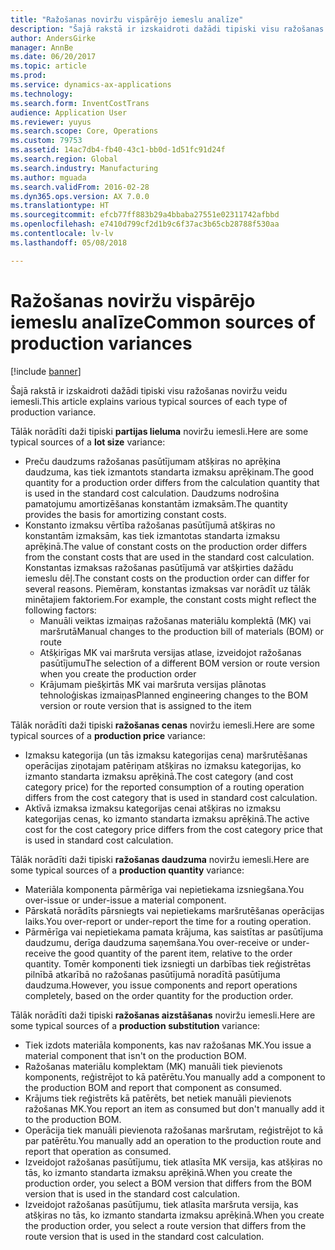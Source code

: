 ```yaml
---
title: "Ražošanas noviržu vispārējo iemeslu analīze"
description: "Šajā rakstā ir izskaidroti dažādi tipiski visu ražošanas noviržu veidu iemesli."
author: AndersGirke
manager: AnnBe
ms.date: 06/20/2017
ms.topic: article
ms.prod: 
ms.service: dynamics-ax-applications
ms.technology: 
ms.search.form: InventCostTrans
audience: Application User
ms.reviewer: yuyus
ms.search.scope: Core, Operations
ms.custom: 79753
ms.assetid: 14ac7db4-fb40-43c1-bb0d-1d51fc91d24f
ms.search.region: Global
ms.search.industry: Manufacturing
ms.author: mguada
ms.search.validFrom: 2016-02-28
ms.dyn365.ops.version: AX 7.0.0
ms.translationtype: HT
ms.sourcegitcommit: efcb77ff883b29a4bbaba27551e02311742afbbd
ms.openlocfilehash: e7410d799cf2d1b9c6f37ac3b65cb28788f530aa
ms.contentlocale: lv-lv
ms.lasthandoff: 05/08/2018

---
```


# <a name="common-sources-of-production-variances"></a><span data-ttu-id="5a709-103">Ražošanas noviržu vispārējo iemeslu analīze</span><span class="sxs-lookup"><span data-stu-id="5a709-103">Common sources of production variances</span></span>

[!include [banner](../includes/banner.md)]

<span data-ttu-id="5a709-104">Šajā rakstā ir izskaidroti dažādi tipiski visu ražošanas noviržu veidu iemesli.</span><span class="sxs-lookup"><span data-stu-id="5a709-104">This article explains various typical sources of each type of production variance.</span></span> 

<span data-ttu-id="5a709-105">Tālāk norādīti daži tipiski **partijas lieluma** noviržu iemesli.</span><span class="sxs-lookup"><span data-stu-id="5a709-105">Here are some typical sources of a **lot size** variance:</span></span>

-   <span data-ttu-id="5a709-106">Preču daudzums ražošanas pasūtījumam atšķiras no aprēķina daudzuma, kas tiek izmantots standarta izmaksu aprēķinam.</span><span class="sxs-lookup"><span data-stu-id="5a709-106">The good quantity for a production order differs from the calculation quantity that is used in the standard cost calculation.</span></span> <span data-ttu-id="5a709-107">Daudzums nodrošina pamatojumu amortizēšanas konstantām izmaksām.</span><span class="sxs-lookup"><span data-stu-id="5a709-107">The quantity provides the basis for amortizing constant costs.</span></span>
-   <span data-ttu-id="5a709-108">Konstanto izmaksu vērtība ražošanas pasūtījumā atšķiras no konstantām izmaksām, kas tiek izmantotas standarta izmaksu aprēķinā.</span><span class="sxs-lookup"><span data-stu-id="5a709-108">The value of constant costs on the production order differs from the constant costs that are used in the standard cost calculation.</span></span> <span data-ttu-id="5a709-109">Konstantas izmaksas ražošanas pasūtījumā var atšķirties dažādu iemeslu dēļ.</span><span class="sxs-lookup"><span data-stu-id="5a709-109">The constant costs on the production order can differ for several reasons.</span></span> <span data-ttu-id="5a709-110">Piemēram, konstantas izmaksas var norādīt uz tālāk minētajiem faktoriem.</span><span class="sxs-lookup"><span data-stu-id="5a709-110">For example, the constant costs might reflect the following factors:</span></span>
    -   <span data-ttu-id="5a709-111">Manuāli veiktas izmaiņas ražošanas materiālu komplektā (MK) vai maršrutā</span><span class="sxs-lookup"><span data-stu-id="5a709-111">Manual changes to the production bill of materials (BOM) or route</span></span>
    -   <span data-ttu-id="5a709-112">Atšķirīgas MK vai maršruta versijas atlase, izveidojot ražošanas pasūtījumu</span><span class="sxs-lookup"><span data-stu-id="5a709-112">The selection of a different BOM version or route version when you create the production order</span></span>
    -   <span data-ttu-id="5a709-113">Krājumam piešķirtās MK vai maršruta versijas plānotas tehnoloģiskas izmaiņas</span><span class="sxs-lookup"><span data-stu-id="5a709-113">Planned engineering changes to the BOM version or route version that is assigned to the item</span></span>

<span data-ttu-id="5a709-114">Tālāk norādīti daži tipiski **ražošanas cenas** noviržu iemesli.</span><span class="sxs-lookup"><span data-stu-id="5a709-114">Here are some typical sources of a **production price** variance:</span></span>

-   <span data-ttu-id="5a709-115">Izmaksu kategorija (un tās izmaksu kategorijas cena) maršrutēšanas operācijas ziņotajam patēriņam atšķiras no izmaksu kategorijas, ko izmanto standarta izmaksu aprēķinā.</span><span class="sxs-lookup"><span data-stu-id="5a709-115">The cost category (and cost category price) for the reported consumption of a routing operation differs from the cost category that is used in standard cost calculation.</span></span>
-   <span data-ttu-id="5a709-116">Aktīvā izmaksa izmaksu kategorijas cenai atšķiras no izmaksu kategorijas cenas, ko izmanto standarta izmaksu aprēķinā.</span><span class="sxs-lookup"><span data-stu-id="5a709-116">The active cost for the cost category price differs from the cost category price that is used in standard cost calculation.</span></span>

<span data-ttu-id="5a709-117">Tālāk norādīti daži tipiski **ražošanas daudzuma** noviržu iemesli.</span><span class="sxs-lookup"><span data-stu-id="5a709-117">Here are some typical sources of a **production quantity** variance:</span></span>

-   <span data-ttu-id="5a709-118">Materiāla komponenta pārmērīga vai nepietiekama izsniegšana.</span><span class="sxs-lookup"><span data-stu-id="5a709-118">You over-issue or under-issue a material component.</span></span>
-   <span data-ttu-id="5a709-119">Pārskatā norādīts pārsniegts vai nepietiekams maršrutēšanas operācijas laiks.</span><span class="sxs-lookup"><span data-stu-id="5a709-119">You over-report or under-report the time for a routing operation.</span></span>
-   <span data-ttu-id="5a709-120">Pārmērīga vai nepietiekama pamata krājuma, kas saistītas ar pasūtījuma daudzumu, derīga daudzuma saņemšana.</span><span class="sxs-lookup"><span data-stu-id="5a709-120">You over-receive or under-receive the good quantity of the parent item, relative to the order quantity.</span></span> <span data-ttu-id="5a709-121">Tomēr komponenti tiek izsniegti un darbības tiek reģistrētas pilnībā atkarībā no ražošanas pasūtījumā noradītā pasūtījuma daudzuma.</span><span class="sxs-lookup"><span data-stu-id="5a709-121">However, you issue components and report operations completely, based on the order quantity for the production order.</span></span>

<span data-ttu-id="5a709-122">Tālāk norādīti daži tipiski **ražošanas aizstāšanas** noviržu iemesli.</span><span class="sxs-lookup"><span data-stu-id="5a709-122">Here are some typical sources of a **production substitution** variance:</span></span>

-   <span data-ttu-id="5a709-123">Tiek izdots materiāla komponents, kas nav ražošanas MK.</span><span class="sxs-lookup"><span data-stu-id="5a709-123">You issue a material component that isn't on the production BOM.</span></span>
-   <span data-ttu-id="5a709-124">Ražošanas materiālu komplektam (MK) manuāli tiek pievienots komponents, reģistrējot to kā patērētu.</span><span class="sxs-lookup"><span data-stu-id="5a709-124">You manually add a component to the production BOM and report that component as consumed.</span></span>
-   <span data-ttu-id="5a709-125">Krājums tiek reģistrēts kā patērēts, bet netiek manuāli pievienots ražošanas MK.</span><span class="sxs-lookup"><span data-stu-id="5a709-125">You report an item as consumed but don't manually add it to the production BOM.</span></span>
-   <span data-ttu-id="5a709-126">Operācija tiek manuāli pievienota ražošanas maršrutam, reģistrējot to kā par patērētu.</span><span class="sxs-lookup"><span data-stu-id="5a709-126">You manually add an operation to the production route and report that operation as consumed.</span></span>
-   <span data-ttu-id="5a709-127">Izveidojot ražošanas pasūtījumu, tiek atlasīta MK versija, kas atšķiras no tās, ko izmanto standarta izmaksu aprēķinā.</span><span class="sxs-lookup"><span data-stu-id="5a709-127">When you create the production order, you select a BOM version that differs from the BOM version that is used in the standard cost calculation.</span></span>
-   <span data-ttu-id="5a709-128">Izveidojot ražošanas pasūtījumu, tiek atlasīta maršruta versija, kas atšķiras no tās, ko izmanto standarta izmaksu aprēķinā.</span><span class="sxs-lookup"><span data-stu-id="5a709-128">When you create the production order, you select a route version that differs from the route version that is used in the standard cost calculation.</span></span>





